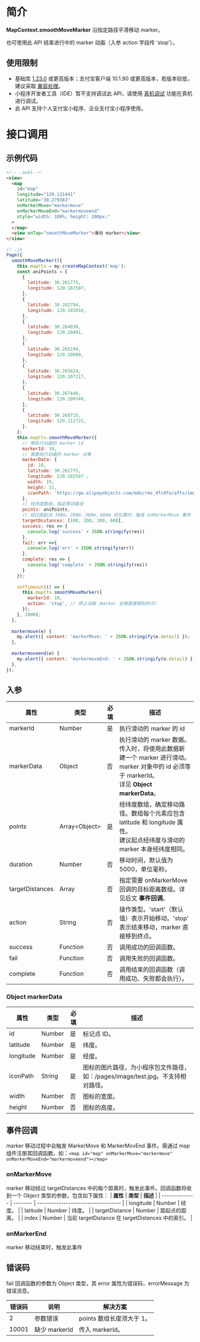 # 简介

**MapContext.smoothMoveMarker** 沿指定路径平滑移动 marker。

也可使用此 API 结束进行中的 marker 动画（入参 action 字段传 'stop'）。

## 使用限制

- 基础库 [1.23.0](https://opendocs.alipay.com/mini/framework/lib) 或更高版本；支付宝客户端 10.1.90 或更高版本，若版本较低，建议采取 [兼容处理](https://opendocs.alipay.com/mini/framework/compatibility)。
- 小程序开发者工具（IDE）暂不支持调试此 API，请使用 [真机调试](https://opendocs.alipay.com/mini/ide/remote-debug) 功能在真机进行调试。
- 此 API 支持个人支付宝小程序、企业支付宝小程序使用。

# 接口调用

## 示例代码

```html
<!-- .axml-->
<view>
  <map
    id="map"
    longitude="120.131441"
    latitude="30.279383"
    onMarkerMove="markermove"
    onMarkerMoveEnd="markermoveend"
    style="width: 100%; height: 200px;"
  >
  </map>
  <view onTap="smoothMoveMarker">滑动 marker</view>
</view>
```

```javascript
// .js
Page({
  smoothMoveMarker(){
    this.mapCtx = my.createMapContext('map');
    const aniPoints = [
      {
        latitude: 30.261775,
        longitude: 120.102507,
      },
      {
        latitude: 30.262794,
        longitude: 120.103816,
      },
      {
        latitude: 30.264036,
        longitude: 120.10491,
      },
      {
        latitude: 30.265194,
        longitude: 120.10609,
      },
      {
        latitude: 30.265824,
        longitude: 120.107217,
      },
      {
        latitude: 30.267446,
        longitude: 120.109749,
      },
      {
        latitude: 30.268715,
        longitude: 120.112721,
      },
    ];
    this.mapCtx.smoothMoveMarker({
      // 需执行动画的 marker id
      markerId: 10, 
      // 需要执行动画的 marker 对象
      markerData: {
        id: 10,
        latitude: 30.261775,
        longitude: 120.102507 ,
        width: 19,
        height: 31,
        iconPath: 'https://gw.alipayobjects.com/mdn/rms_dfc0fe/afts/img/A*x9yERpemTRsAAAAAAAAAAAAAARQnAQ',
      },
      // 经纬度数组，指定移动路径
      points: aniPoints,
      // 经过距起点 100m、200m、300m、600m 的位置时，触发 onMarkerMove 事件
      targetDistances: [100, 200, 300, 600],
      success: res => {
        console.log('success' + JSON.stringify(res))
      },
      fail: err =>{
        console.log('err' + JSON.stringify(err))
      },
      complete: res => {
        console.log('complete' + JSON.stringify(res))
      }
    });
    
    setTimeout(() => {
      this.mapCtx.smoothMoveMarker({
        markerId: 10,
        action: 'stop', // 停止动画（marker 会被直接移到终点）
      });
    }, 2000);
  },
  
  markermove(e) {
    my.alert({ content: 'markerMove: ' + JSON.stringify(e.detail) });
  },
  
  markermoveend(e) {
    my.alert({ content: 'markermoveEnd: ' + JSON.stringify(e.detail) });
  },
});
```

## 入参

| **属性** | **类型** | **必填** | **描述** |
| --- | ------------- | --------- | --- |
| markerId | Number | 是 | 执行滑动的 marker 的 id |
| markerData | Object | 否 | 执行滑动的 marker 数据。传入时，将使用此数据新建一个 marker 进行滑动。marker 对象中的 id 必须等于 markerId。<br />详见 **Object markerData**。  |
| points | Array\<Object\> | 是 | 经纬度数组，确定移动路径。数组每个元素应包含 latitude 和 longitude 属性。<br />建议起点经纬度与滑动的 marker 本身经纬度相同。 |
| duration | Number | 否 | 移动时间，默认值为 5000，单位毫秒。 |
| targetDistances | Array | 否 | 指定需要 onMarkerMove 回调的目标距离数组。详见后文 **事件回调**。 |
| action | String | 否 | 操作类型。'start'（默认值）表示开始移动。'stop' 表示结束移动，marker 直接移到终点。 |
| success | Function | 否 | 调用成功的回调函数。 |
| fail | Function | 否 | 调用失败的回调函数。 |
| complete | Function | 否 |调用结束的回调函数（调用成功、失败都会执行）。 |

### Object markerData 

| **属性** | **类型** | **必填** | **描述** |
| --------- | --------| --------  | ----------------------------------- |
| id          | Number   | 是   | 标记点 ID。 |
| latitude       | Number   | 是    | 纬度。                              |
| longitude      | Number   | 是    | 经度。                              |
| iconPath | String     | 是   | 图标的图片路径，为小程序包文件路径，如：/pages/image/test.jpg。不支持相对路径。 |
| width      | Number   | 否   | 图标的宽度。   |
| height      | Number   | 否   | 图标的高度。    |

## 事件回调
marker 移动过程中会触发 MarkerMove 和 MarkerMovEnd 事件。需通过 map 组件注册其回调函数，如：`<map id="map" onMarkerMove="markermove" onMarkerMoveEnd="markermoveend"></map>`

### onMarkerMove
marker 移动经过 targetDistances 中的每个距离时，触发此事件。回调函数将收到一个 Object 类型的参数，包含如下属性：
| **属性**       | **类型** | **描述**                            |
| -------------- | -------- | ----------------------------------- |
| longitude      | Number   | 经度。                          |
| latitude       | Number   | 纬度。                          |
| targetDistance | Number   | 距起点的距离。                   |
| index          | Number   | 当前 targetDistance 在 targetDistances 中的索引。 |

### onMarkerEnd
marker 移动结束时，触发此事件

## 错误码

fail 回调函数的参数为 Object 类型，其 error 属性为错误码，errorMessage 为错误消息。

| **错误码**       | **说明** | **解决方案**                            |
| -------------- | -------- | ----------------------------------- |
| 2          | 参数错误   | points 数组长度须大于 1。 |
| 10001      | 缺少 markerId   | 传入 markerId。 |
